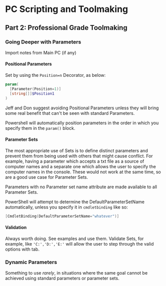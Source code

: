 # PC Scripting and Toolmaking

## Part 2: Professional Grade Toolmaking

### Going Deeper with Parameters

Import notes from Main PC (if any)

#### Positional Parameters

Set by using the `Position=n` Decorator, as below:

```PowerShell
param(
  [Parameter(Position=1)]
  [string[]]$Position1
)
```

Jeff and Don suggest avoiding Positional Parameters unless they will bring some real benefit that can't be seen
with standard Parameters.

Powershell will automatically position parameters in the order in which you specify them in the `param()` block.

#### Parameter Sets

The most appropriate use of Sets is to define distinct parameters and prevent them from being used with others
that might cause conflict. For example, having a parameter which accepts a txt file as a source of computer names
and a separate one which allows the user to specify the computer names in the console. These would not work at the
same time, so are a good use case for Parameter Sets.

Parameters with no Parameter set name attribute are made available to all Parameter Sets.

PowerShell will attempt to determine the DefaultParameterSetName automatically, unless you specify it in
`cmdletbinding` like so:

```Powershell
[CmdletBinding(DefaultParameterSetName="whatever")]
```

#### Validation

Always worth doing. See examples and use them. Validate Sets, for example, like `'C:','D:','E:'` will allow the user
to step through the valid options with tab.

### Dynamic Parameters

Something to use _rarely_, in situations where the same goal cannot be achieved using standard parameters or 
parameter sets.

